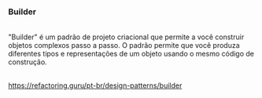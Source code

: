 ### Builder
<br />
"Builder" é um padrão de projeto criacional que permite a você construir objetos complexos passo a passo. O padrão permite que você produza diferentes tipos e representações de um objeto usando o mesmo código de construção.
<br /><br />

https://refactoring.guru/pt-br/design-patterns/builder
